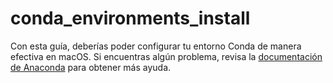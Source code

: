 # conda_environments_install
Con esta guía, deberías poder configurar tu entorno Conda de manera efectiva en macOS. Si encuentras algún problema, revisa la [documentación de Anaconda](https://docs.anaconda.com/) para obtener más ayuda.
